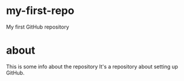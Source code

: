 
# my-first-repo
My first GitHub repository
# about
This is some info about the repository
It's a repository about setting up GitHub.
